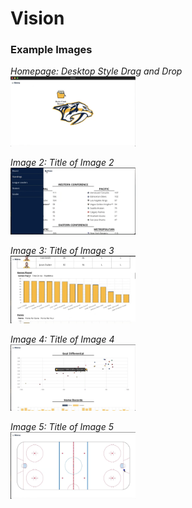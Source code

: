 # Vision
### Example Images

<p align="left">
  <em>Homepage: Desktop Style Drag and Drop</em>
  <br />
  <img src="./example/image1.png" alt="Image 1" width="200" />
</p>

<p align="left">
  <em>Image 2: Title of Image 2</em>
  <br />
  <img src="./example/image2.png" alt="Image 2" width="200" />
</p>

<p align="left">
  <em>Image 3: Title of Image 3</em>
  <br />
  <img src="./example/image3.png" alt="Image 3" width="200" />
</p>

<p align="left">
  <em>Image 4: Title of Image 4</em>
  <br />
  <img src="./example/image4.png" alt="Image 4" width="200" />
</p>

<p align="left">
  <em>Image 5: Title of Image 5</em>
  <br />
  <img src="./example/image5.png" alt="Image 5" width="200" />
</p>

